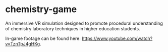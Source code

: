 # chemistry-game

An immersive VR simulation designed to promote procedural understanding of chemistry laboratory techniques in higher education students. 

In-game footage can be found here: https://www.youtube.com/watch?v=TznTpJ4gHKg.
